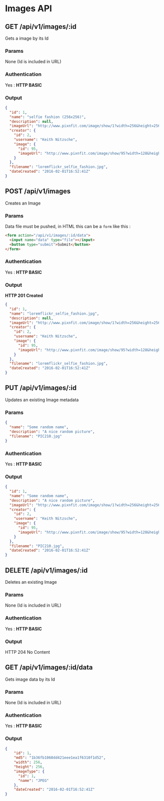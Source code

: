 # Images API

<a name="show"></a>
## GET /api/v1/images/:id
Gets a image by its Id
### Params
None (Id is included in URL)
### Authentication
Yes : **HTTP BASIC**
### Output
```json
{
  "id": 1,
  "name": "selfie fashion (256x256)",
  "description": null,
  "imageUrl": "http://www.pixnfit.com/image/show/1?width=256&height=256",
  "creator": {
    "id": 2,
    "username": "Keith Nitzsche",
    "image": {
      "id": 95,
      "imageUrl": "http://www.pixnfit.com/image/show/95?width=128&height=128"
    }
  },
  "filename": "loremflickr_selfie_fashion.jpg",
  "dateCreated": "2016-02-01T16:52:41Z"
}
```

<a name="save"></a>
## POST /api/v1/images
Creates an Image
### Params
Data file must be pushed, in HTML this can be a <code>form</code> like this :
```HTML
<form action="/api/v1/images/:id/data">
  <input name="data" type="file"></input>
  <button type="submit">Submit</button>
</form>
```
### Authentication
Yes : **HTTP BASIC**
### Output
**HTTP 201 Created**
```json
{
  "id": 1,
  "name": "loremflickr_selfie_fashion.jpg",
  "description": null,
  "imageUrl": "http://www.pixnfit.com/image/show/1?width=256&height=256",
  "creator": {
    "id": 2,
    "username": "Keith Nitzsche",
    "image": {
      "id": 95,
      "imageUrl": "http://www.pixnfit.com/image/show/95?width=128&height=128"
    }
  },
  "filename": "loremflickr_selfie_fashion.jpg",
  "dateCreated": "2016-02-01T16:52:41Z"
}
```

<a name="update"></a>
## PUT /api/v1/images/:id
Updates an existing Image metadata
### Params
```json
{
  "name": "Some random name",
  "description": "A nice random picture",
  "filename": "PIC210.jpg"
}
```
### Authentication
Yes : **HTTP BASIC**
### Output
```json
{
  "id": 1,
  "name": "Some random name",
  "description": "A nice random picture",
  "imageUrl": "http://www.pixnfit.com/image/show/1?width=256&height=256",
  "creator": {
    "id": 2,
    "username": "Keith Nitzsche",
    "image": {
      "id": 95,
      "imageUrl": "http://www.pixnfit.com/image/show/95?width=128&height=128"
    }
  },
  "filename": "PIC210.jpg",
  "dateCreated": "2016-02-01T16:52:41Z"
}
```

<a name="delete"></a>
## DELETE /api/v1/images/:id
Deletes an existing Image
### Params
None (Id is included in URL)
### Authentication
Yes : **HTTP BASIC**
### Output
HTTP 204 No Content

<a name="data"></a>
## GET /api/v1/images/:id/data
Gets image data by its Id
### Params
None (Id is included in URL)
### Authentication
Yes : **HTTP BASIC**
### Output
```json
{
    "id": 1,
    "md5": "1b36fb1060dd421eee1ea1f6310f1d52",
    "width": 256,
    "height": 256,
    "imageType": {
      "id": 1,
      "name": "JPEG"
    },
    "dateCreated": "2016-02-01T16:52:41Z"
}
```
